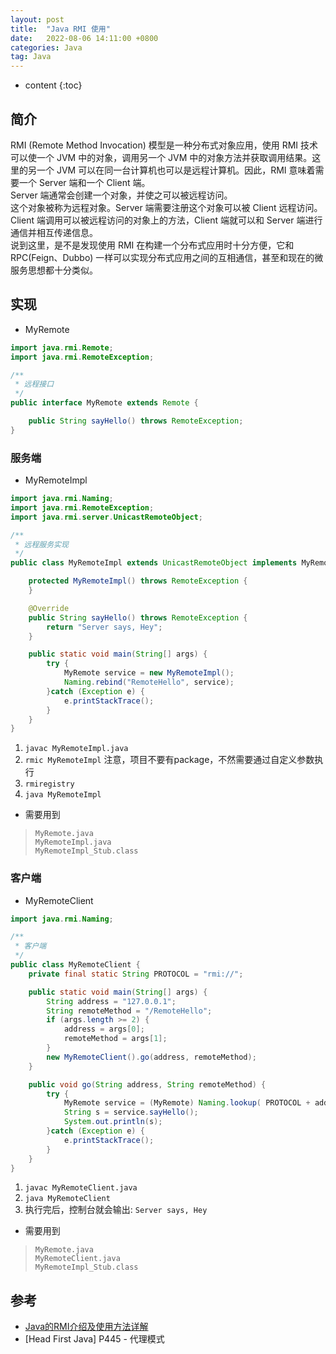```yaml
---
layout: post
title:  "Java RMI 使用"
date:   2022-08-06 14:11:00 +0800
categories: Java
tag: Java
---
```


* content
{:toc}

## 简介

RMI (Remote Method Invocation) 模型是一种分布式对象应用，使用 RMI 技术可以使一个 JVM 中的对象，调用另一个 JVM 中的对象方法并获取调用结果。这里的另一个 JVM 可以在同一台计算机也可以是远程计算机。因此，RMI 意味着需要一个 Server 端和一个 Client 端。  
Server 端通常会创建一个对象，并使之可以被远程访问。  
这个对象被称为远程对象。Server 端需要注册这个对象可以被 Client 远程访问。  
Client 端调用可以被远程访问的对象上的方法，Client 端就可以和 Server 端进行通信并相互传递信息。  
说到这里，是不是发现使用 RMI 在构建一个分布式应用时十分方便，它和 RPC(Feign、Dubbo) 一样可以实现分布式应用之间的互相通信，甚至和现在的微服务思想都十分类似。

## 实现

* MyRemote

```java
import java.rmi.Remote;
import java.rmi.RemoteException;

/**
 * 远程接口
 */
public interface MyRemote extends Remote {

    public String sayHello() throws RemoteException;
}
```

### 服务端

* MyRemoteImpl

```java
import java.rmi.Naming;
import java.rmi.RemoteException;
import java.rmi.server.UnicastRemoteObject;

/**
 * 远程服务实现
 */
public class MyRemoteImpl extends UnicastRemoteObject implements MyRemote {

    protected MyRemoteImpl() throws RemoteException {
    }

    @Override
    public String sayHello() throws RemoteException {
        return "Server says, Hey";
    }

    public static void main(String[] args) {
        try {
            MyRemote service = new MyRemoteImpl();
            Naming.rebind("RemoteHello", service);
        }catch (Exception e) {
            e.printStackTrace();
        }
    }
}
```

1. `javac MyRemoteImpl.java`
2. `rmic MyRemoteImpl` 注意，项目不要有package，不然需要通过自定义参数执行
3. `rmiregistry`
4. `java MyRemoteImpl`

* 需要用到  
> `MyRemote.java`  
> `MyRemoteImpl.java`  
> `MyRemoteImpl_Stub.class`

### 客户端

* MyRemoteClient

```java
import java.rmi.Naming;

/**
 * 客户端
 */
public class MyRemoteClient {
    private final static String PROTOCOL = "rmi://";

    public static void main(String[] args) {
        String address = "127.0.0.1";
        String remoteMethod = "/RemoteHello";
        if (args.length >= 2) {
            address = args[0];
            remoteMethod = args[1];
        }
        new MyRemoteClient().go(address, remoteMethod);
    }

    public void go(String address, String remoteMethod) {
        try {
            MyRemote service = (MyRemote) Naming.lookup( PROTOCOL + address + remoteMethod );
            String s = service.sayHello();
            System.out.println(s);
        }catch (Exception e) {
            e.printStackTrace();
        }
    }
}
```

1. `javac MyRemoteClient.java`
2. `java MyRemoteClient`
3. 执行完后，控制台就会输出: `Server says, Hey`

* 需要用到  
> `MyRemote.java`  
> `MyRemoteClient.java`  
> `MyRemoteImpl_Stub.class`


## 参考

* [Java的RMI介绍及使用方法详解](https://m.w3cschool.cn/article/30445887.html)
* [Head First Java] P445 - 代理模式